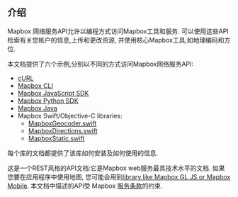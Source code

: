 ## 介绍

Mapbox 网络服务API允许以编程方式访问Mapbox工具和服务.
可以使用这些API检索有关您帐户的信息,上传和更改资源,
并使用核心Mapbox工具,如地理编码和方位.

本文档提供了六个示例,分别以不同的方式访问Mapbox网络服务API:

- [cURL](http://curl.haxx.se/)
- [Mapbox CLI](https://www.github.com/mapbox/mapbox-cli-py)
- [Mapbox JavaScript SDK](https://www.github.com/mapbox/mapbox-sdk-js)
- [Mapbox Python SDK](https://www.github.com/mapbox/mapbox-sdk-py)
- [Mapbox Java](https://www.github.com/mapbox/mapbox-java)
- Mapbox Swift/Objective-C libraries:
  - [MapboxGeocoder.swift](https://github.com/mapbox/MapboxGeocoder.swift)
  - [MapboxDirections.swift](https://github.com/mapbox/MapboxDirections.swift)
  - [MapboxStatic.swift](https://github.com/mapbox/MapboxStatic.swift)

每个库的文档都提供了该库如何安装及如何使用的信息.

这是一个REST风格的API文档:它是Mapbox web服务最具技术水平的文档. 如果您要在应用程序中使用地图,
您可能会用到[library like Mapbox GL JS or Mapbox Mobile](https://www.mapbox.com/developers/). 
本文档中描述的API受 Mapbox [服务条款](https://www.mapbox.com/tos/)的约束.
